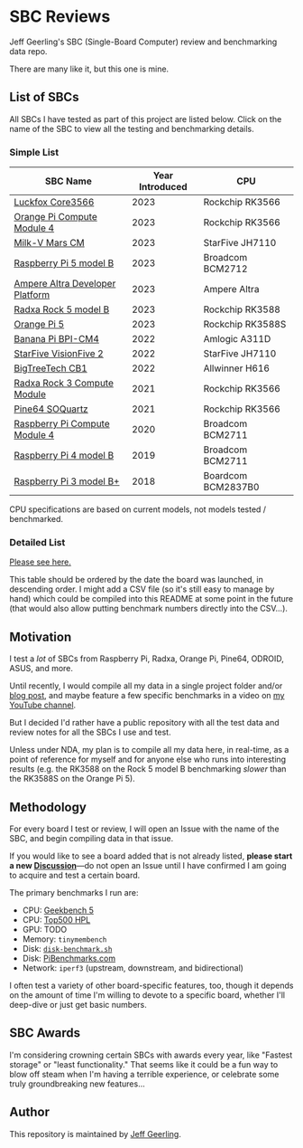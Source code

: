 # SBC Reviews

Jeff Geerling's SBC (Single-Board Computer) review and benchmarking data repo.

There are many like it, but this one is mine.

## List of SBCs

All SBCs I have tested as part of this project are listed below. Click on the name of the SBC to view all the testing and benchmarking details.

### Simple List
| SBC Name | Year Introduced | CPU |
| --- | --- | --- | 
| [Luckfox Core3566](https://github.com/geerlingguy/sbc-reviews/issues/27) | 2023 | Rockchip RK3566 |
| [Orange Pi Compute Module 4](https://github.com/geerlingguy/sbc-reviews/issues/26) | 2023 | Rockchip RK3566 |
| [Milk-V Mars CM](https://github.com/geerlingguy/sbc-reviews/issues/22) | 2023 | StarFive JH7110 |
| [Raspberry Pi 5 model B](https://github.com/geerlingguy/sbc-reviews/issues/21) | 2023 | Broadcom BCM2712 |
| [Ampere Altra Developer Platform](https://github.com/geerlingguy/sbc-reviews/issues/19) | 2023 | Ampere Altra |
| [Radxa Rock 5 model B](https://github.com/geerlingguy/sbc-reviews/issues/3) | 2023 | Rockchip RK3588 |
| [Orange Pi 5](https://github.com/geerlingguy/sbc-reviews/issues/5) | 2023 | Rockchip RK3588S |
| [Banana Pi BPI-CM4](https://github.com/geerlingguy/sbc-reviews/issues/11) | 2022 | Amlogic A311D |
| [StarFive VisionFive 2](https://github.com/geerlingguy/sbc-reviews/issues/10) | 2022 | StarFive JH7110 |
| [BigTreeTech CB1](https://github.com/geerlingguy/sbc-reviews/issues/28) | 2022 | Allwinner H616 |
| [Radxa Rock 3 Compute Module](https://github.com/geerlingguy/sbc-reviews/issues/15) | 2021 | Rockchip RK3566 |
| [Pine64 SOQuartz](https://github.com/geerlingguy/sbc-reviews/issues/7) | 2021 | Rockchip RK3566 |
| [Raspberry Pi Compute Module 4](https://github.com/geerlingguy/sbc-reviews/issues/8) | 2020 | Broadcom BCM2711 |
| [Raspberry Pi 4 model B](https://github.com/geerlingguy/sbc-reviews/issues/4) | 2019 | Broadcom BCM2711 |
| [Raspberry Pi 3 model B+](https://github.com/geerlingguy/sbc-reviews/issues/16) | 2018 | Boardcom BCM2837B0 |

CPU specifications are based on current models, not models tested / benchmarked.

### Detailed List

[Please see here.](https://github.com/geerlingguy/sbc-reviews/issues/32)

This table should be ordered by the date the board was launched, in descending order. I might add a CSV file (so it's still easy to manage by hand) which could be compiled into this README at some point in the future (that would also allow putting benchmark numbers directly into the CSV...).

## Motivation

I test a _lot_ of SBCs from Raspberry Pi, Radxa, Orange Pi, Pine64, ODROID, ASUS, and more.

Until recently, I would compile all my data in a single project folder and/or [blog post](https://www.jeffgeerling.com/tags/sbc), and maybe feature a few specific benchmarks in a video on [my YouTube channel](https://www.youtube.com/c/JeffGeerling).

But I decided I'd rather have a public repository with all the test data and review notes for all the SBCs I use and test.

Unless under NDA, my plan is to compile all my data here, in real-time, as a point of reference for myself and for anyone else who runs into interesting results (e.g. the RK3588 on the Rock 5 model B benchmarking _slower_ than the RK3588S on the Orange Pi 5).

## Methodology

For every board I test or review, I will open an Issue with the name of the SBC, and begin compiling data in that issue.

If you would like to see a board added that is not already listed, **please start a new [Discussion](https://github.com/geerlingguy/sbc-reviews/discussions)**—do not open an Issue until I have confirmed I am going to acquire and test a certain board.

The primary benchmarks I run are:

  - CPU: [Geekbench 5](https://www.geekbench.com/download/)
  - CPU: [Top500 HPL](https://github.com/geerlingguy/top500-benchmark)
  - GPU: TODO
  - Memory: `tinymembench`
  - Disk: [`disk-benchmark.sh`](https://github.com/geerlingguy/pi-cluster/blob/master/benchmarks/disk-benchmark.sh)
  - Disk: [PiBenchmarks.com](https://pibenchmarks.com)
  - Network: `iperf3` (upstream, downstream, and bidirectional)

I often test a variety of other board-specific features, too, though it depends on the amount of time I'm willing to devote to a specific board, whether I'll deep-dive or just get basic numbers.

## SBC Awards

I'm considering crowning certain SBCs with awards every year, like "Fastest storage" or "least functionality." That seems like it could be a fun way to blow off steam when I'm having a terrible experience, or celebrate some truly groundbreaking new features...

## Author

This repository is maintained by [Jeff Geerling](https://www.jeffgeerling.com).
